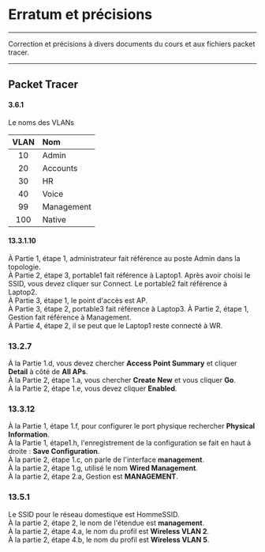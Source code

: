 # Erratum et précisions
---
Correction et précisions à divers documents du cours et aux fichiers packet tracer.  

---

## Packet Tracer
#### 3.6.1

Le noms des VLANs  

| VLAN | Nom        |
|:----:|:-----------|
| 10   | Admin      |
| 20   | Accounts   |
| 30   | HR         |
| 40   | Voice      |
| 99   | Management |
| 100  | Native     |

#### 13.3.1.10
À Partie 1, étape 1, administrateur fait référence au poste Admin dans la topologie.  
À Partie 2, étape 3, portable1 fait référence à Laptop1. Après avoir choisi le SSID, vous devez cliquer sur Connect. Le portable2 fait référence à Laptop2.  
À Partie 3, étape 1, le point d'accès est AP.  
À Partie 3, étape 2, portable3 fait référence à Laptop3.
À Partie 2, étape 1, Gestion fait référence à Management.  
À Partie 4, étape 2, il se peut que le Laptop1 reste connecté à WR.

### 13.2.7
À la Partie 1.d, vous devez chercher **Access Point Summary** et cliquer **Detail** à côté de **All APs**.  
À la Partie 2, étape 1.a, vous chercher **Create New** et vous cliquer **Go**.  
À la Partie 2, étape 1.e, vous devez cliquer **Enabled**.  
  
### 13.3.12
À la Partie 1, étape 1.f, pour configurer le port physique rechercher **Physical Information**.  
À la Partie 1, étape1.h, l'enregistrement de la configuration se fait en haut à droite : **Save Configuration**.  
À la partie 2, étape 1.c, on parle de l'interface **management**.  
À la partie 2, étape 1.g, utilisé le nom **Wired Management**.  
À la partie 2, étape 2.a, Gestion est **MANAGEMENT**.  

### 13.5.1
Le SSID pour le réseau domestique est HommeSSID.  
À la partie 2, étape 2, le nom de l'étendue est **management**.  
À la partie 2, étape 4.a, le nom du profil est **Wireless VLAN 2**.  
À la partie 2, étape 4.b, le nom du profil est **Wireless VLAN 5**.  
